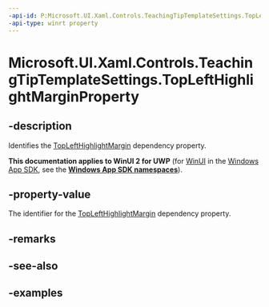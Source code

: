```yaml
---
-api-id: P:Microsoft.UI.Xaml.Controls.TeachingTipTemplateSettings.TopLeftHighlightMarginProperty
-api-type: winrt property
---
```


# Microsoft.UI.Xaml.Controls.TeachingTipTemplateSettings.TopLeftHighlightMarginProperty

<!--
public static Windows.UI.Xaml.DependencyProperty TopLeftHighlightMarginProperty { get; }
-->

## -description

Identifies the [TopLeftHighlightMargin](teachingtiptemplatesettings_toplefthighlightmargin.md) dependency property.

**This documentation applies to WinUI 2 for UWP** (for [WinUI](/windows/apps/winui/winui3/) in the [Windows App SDK](/windows/apps/windows-app-sdk/), see the **[Windows App SDK namespaces](/windows/windows-app-sdk/api/winrt/)**).

## -property-value

The identifier for the [TopLeftHighlightMargin](teachingtiptemplatesettings_toplefthighlightmargin.md) dependency property.

## -remarks

## -see-also

## -examples


